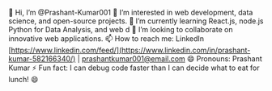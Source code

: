 👋 Hi, I’m @Prashant-Kumar001
👀 I’m interested in web development, data science, and open-source projects.
🌱 I’m currently learning React.js, node.js Python for Data Analysis, and web d
💞️ I’m looking to collaborate on innovative web applications.
📫 How to reach me: LinkedIn [https://www.linkedin.com/feed/](https://www.linkedin.com/in/prashant-kumar-582166340/) | prashantkumar001@email.com
😄 Pronouns: Prashant Kumar
⚡ Fun fact: I can debug code faster than I can decide what to eat for lunch! 😄

<!---
Prashant-Kumar001/Prashant-Kumar001 is a ✨ special ✨ repository because its `README.md` (this file) appears on your GitHub profile.
You can click the Preview link to take a look at your changes.
--->
